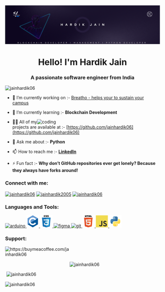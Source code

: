 ![logo](https://github.com/jainhardik06/jainhardik06/blob/main/Black%20Gradient%20Minimalist%20Corporate%20Business%20Personal%20Profile%20New%20LinkedIn%20Banner%20(8).png)
<h1 align="center">Hello! I'm Hardik Jain</h1>
<h3 align="center">A passionate software engineer from India</h3>

<p align="left"> <img src="https://komarev.com/ghpvc/?username=jainhardik06&label=Profile%20views&color=0e75b6&style=flat" alt="jainhardik06" /> </p>

- 🔭 I’m currently working on :- [Breatho - helps your to sustain your campus](https://github.com/Arpitgarg07/Breatho-website)

- 🌱 I’m currently learning :- **Blockchain Development**
<img align="right" alt="coding" width="400" src="https://user-images.githubusercontent.com/74038190/212741999-016fddbd-617a-4448-8042-0ecf907aea25.gif">

- 👨‍💻 All of my projects are available at :- [https://github.com/jainhardik06](https://github.com/jainhardik06)

- 💬 Ask me about :- **Python**

- 📫 How to reach me :- **[LinkedIn](https://www.linkedin.com/in/jainhardik06/)**

- ⚡ Fun fact :- **Why don’t GitHub repositories ever get lonely? Because they always have forks around!**

<h3 align="left">Connect with me:</h3>
<p align="left">
<a href="https://codepen.io/jainhardik06" target="blank"><img align="center" src="https://raw.githubusercontent.com/rahuldkjain/github-profile-readme-generator/master/src/images/icons/Social/codepen.svg" alt="jainhardik06" height="30" width="40" /></a>
<a href="https://twitter.com/jainhardik2005" target="blank"><img align="center" src="https://raw.githubusercontent.com/rahuldkjain/github-profile-readme-generator/master/src/images/icons/Social/twitter.svg" alt="jainhardik2005" height="30" width="40" /></a>
<a href="https://linkedin.com/in/jainhardik06" target="blank"><img align="center" src="https://raw.githubusercontent.com/rahuldkjain/github-profile-readme-generator/master/src/images/icons/Social/linked-in-alt.svg" alt="jainhardik06" height="30" width="40" /></a>
</p>

<h3 align="left">Languages and Tools:</h3>
<p align="left"> 
<a href="https://www.arduino.cc/" target="_blank" rel="noreferrer"> <img src="https://cdn.worldvectorlogo.com/logos/arduino-1.svg" alt="arduino" width="40" height="40"/> </a>
<a href="https://www.cprogramming.com/" target="_blank" rel="noreferrer"> <img src="https://raw.githubusercontent.com/devicons/devicon/master/icons/c/c-original.svg" alt="c" width="40" height="40"/> </a>
<a href="https://www.w3schools.com/css/" target="_blank" rel="noreferrer"> <img src="https://raw.githubusercontent.com/devicons/devicon/master/icons/css3/css3-original-wordmark.svg" alt="css3" width="40" height="40"/> </a>
<a href="https://www.figma.com/" target="_blank" rel="noreferrer"> <img src="https://www.vectorlogo.zone/logos/figma/figma-icon.svg" alt="figma" width="40" height="40"/> </a>
<a href="https://git-scm.com/" target="_blank" rel="noreferrer"> <img src="https://www.vectorlogo.zone/logos/git-scm/git-scm-icon.svg" alt="git" width="40" height="40"/> </a>
<a href="https://www.w3.org/html/" target="_blank" rel="noreferrer"> <img src="https://raw.githubusercontent.com/devicons/devicon/master/icons/html5/html5-original-wordmark.svg" alt="html5" width="40" height="40"/> </a>
<a href="https://developer.mozilla.org/en-US/docs/Web/JavaScript" target="_blank" rel="noreferrer"> <img src="https://raw.githubusercontent.com/devicons/devicon/master/icons/javascript/javascript-original.svg" alt="javascript" width="40" height="40"/> </a>
<a href="https://www.python.org" target="_blank" rel="noreferrer"> <img src="https://raw.githubusercontent.com/devicons/devicon/master/icons/python/python-original.svg" alt="python" width="40" height="40"/> </a>
</p>

<h3 align="left">Support:</h3>
<p><a href="https://buymeacoffee.com/jainhardik06"> <img align="left" src="https://cdn.ko-fi.com/cdn/kofi3.png?v=3" height="50" width="210" alt="https://buymeacoffee.com/jainhardik06" /></a></p><br><br>

<p><img align="center" src="https://github-readme-stats.vercel.app/api/top-langs?username=jainhardik06&show_icons=true&locale=en&layout=compact" alt="jainhardik06" /></p>

<p>&nbsp;<img align="center" src="https://github-readme-stats.vercel.app/api?username=jainhardik06&show_icons=true&locale=en" alt="jainhardik06" /></p>

<p><img align="center" src="https://github-readme-streak-stats.herokuapp.com/?user=jainhardik06&" alt="jainhardik06" /></p>
